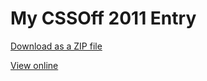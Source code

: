 My CSSOff 2011 Entry
====================

[Download as a ZIP file](https://github.com/agar/CSSOff/zipball/master)

[View online](http://agar.github.com/CSSOff/)

